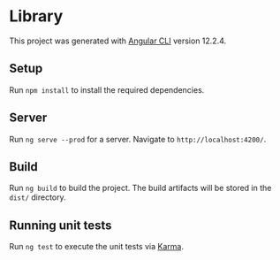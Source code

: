 # Library

This project was generated with [Angular CLI](https://github.com/angular/angular-cli) version 12.2.4.

## Setup
Run `npm install` to install the required dependencies.

## Server

Run `ng serve --prod` for a server. Navigate to `http://localhost:4200/`.

## Build

Run `ng build` to build the project. The build artifacts will be stored in the `dist/` directory.

## Running unit tests

Run `ng test` to execute the unit tests via [Karma](https://karma-runner.github.io).
